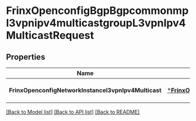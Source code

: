 # FrinxOpenconfigBgpBgpcommonmpl3vpnipv4multicastgroupL3vpnIpv4MulticastRequest

## Properties
Name | Type | Description | Notes
------------ | ------------- | ------------- | -------------
**FrinxOpenconfigNetworkInstancel3vpnIpv4Multicast** | [***FrinxOpenconfigBgpBgpcommonmpl3vpnipv4multicastgroupL3vpnIpv4Multicast**](frinx.openconfig.bgp.bgpcommonmpl3vpnipv4multicastgroup.L3vpnIpv4Multicast.md) |  | [optional] [default to null]

[[Back to Model list]](../README.md#documentation-for-models) [[Back to API list]](../README.md#documentation-for-api-endpoints) [[Back to README]](../README.md)


